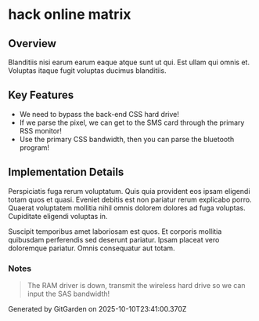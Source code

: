# hack online matrix

## Overview
Blanditiis nisi earum earum eaque atque sunt ut qui. Est ullam qui omnis et. Voluptas itaque fugit voluptas ducimus blanditiis.

## Key Features
- We need to bypass the back-end CSS hard drive!
- If we parse the pixel, we can get to the SMS card through the primary RSS monitor!
- Use the primary CSS bandwidth, then you can parse the bluetooth program!

## Implementation Details
Perspiciatis fuga rerum voluptatum. Quis quia provident eos ipsam eligendi totam quos et quasi. Eveniet debitis est non pariatur rerum explicabo porro. Quaerat voluptatem mollitia nihil omnis dolorem dolores ad fuga voluptas. Cupiditate eligendi voluptas in.
 Suscipit temporibus amet laboriosam est quos. Et corporis mollitia quibusdam perferendis sed deserunt pariatur. Ipsam placeat vero doloremque pariatur. Omnis consequatur aut totam.

### Notes
> The RAM driver is down, transmit the wireless hard drive so we can input the SAS bandwidth!

Generated by GitGarden on 2025-10-10T23:41:00.370Z